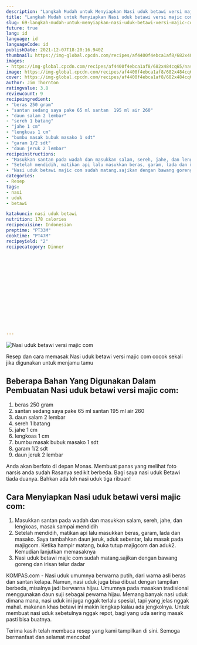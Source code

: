 ```yaml
---
description: "Langkah Mudah untuk Menyiapkan Nasi uduk betawi versi majic com, Sempurna"
title: "Langkah Mudah untuk Menyiapkan Nasi uduk betawi versi majic com, Sempurna"
slug: 69-langkah-mudah-untuk-menyiapkan-nasi-uduk-betawi-versi-majic-com-sempurna
future: true
lang: id
language: id
languageCode: id
publishDate: 2021-12-07T18:20:16.940Z 
thumbnail: https://img-global.cpcdn.com/recipes/af4400f4ebca1af8/682x484cq65/nasi-uduk-betawi-versi-majic-com-foto-resep-utama.png
images:
- https://img-global.cpcdn.com/recipes/af4400f4ebca1af8/682x484cq65/nasi-uduk-betawi-versi-majic-com-foto-resep-utama.png
image: https://img-global.cpcdn.com/recipes/af4400f4ebca1af8/682x484cq65/nasi-uduk-betawi-versi-majic-com-foto-resep-utama.png
cover: https://img-global.cpcdn.com/recipes/af4400f4ebca1af8/682x484cq65/nasi-uduk-betawi-versi-majic-com-foto-resep-utama.png
author: Jim Thornton
ratingvalue: 3.8
reviewcount: 9
recipeingredient:
- "beras 250 gram"
- "santan sedang saya pake 65 ml santan  195 ml air 260"
- "daun salam 2 lembar"
- "sereh 1 batang"
- "jahe 1 cm"
- "lengkoas 1 cm"
- "bumbu masak bubuk masako 1 sdt"
- "garam 1/2 sdt"
- "daun jeruk 2 lembar"
recipeinstructions:
- "Masukkan santan pada wadah dan masukkan salam, sereh, jahe, dan lengkoas, masak sampai mendidih"
- "Setelah mendidih, matikan api lalu masukkan beras, garam, lada dan masako. Saya tambahkan daun jeruk, aduk sebentar, lalu masak pada majigcom. Ketika hampir matang, buka tutup majigcom dan aduk2. Kemudian lanjutkan memasaknya"
- "Nasi uduk betawi majic com sudah matang.sajikan dengan bawang goreng dan irisan telur dadar"
categories:
- Resep
tags:
- nasi
- uduk
- betawi

katakunci: nasi uduk betawi 
nutrition: 178 calories
recipecuisine: Indonesian
preptime: "PT33M"
cooktime: "PT47M"
recipeyield: "2"
recipecategory: Dinner


     
    
    
    
    
    
    
    
    
    
    
      
    
---
```



![Nasi uduk betawi versi majic com](https://img-global.cpcdn.com/recipes/af4400f4ebca1af8/682x484cq65/nasi-uduk-betawi-versi-majic-com-foto-resep-utama.png)

Resep dan cara memasak  Nasi uduk betawi versi majic com cocok sekali jika digunakan untuk menjamu tamu

<!--inarticleads1-->

## Beberapa Bahan Yang Digunakan Dalam Pembuatan Nasi uduk betawi versi majic com:

1. beras 250 gram
1. santan sedang saya pake 65 ml santan  195 ml air 260
1. daun salam 2 lembar
1. sereh 1 batang
1. jahe 1 cm
1. lengkoas 1 cm
1. bumbu masak bubuk masako 1 sdt
1. garam 1/2 sdt
1. daun jeruk 2 lembar

Anda akan berfoto di depan Monas. Membuat panas yang melihat foto narsis anda sudah Rasanya sedikit berbeda. Bagi saya nasi uduk Betawi tiada duanya. Bahkan ada loh nasi uduk tiga ribuan! 

<!--inarticleads2-->

## Cara Menyiapkan Nasi uduk betawi versi majic com:

1. Masukkan santan pada wadah dan masukkan salam, sereh, jahe, dan lengkoas, masak sampai mendidih
1. Setelah mendidih, matikan api lalu masukkan beras, garam, lada dan masako. Saya tambahkan daun jeruk, aduk sebentar, lalu masak pada majigcom. Ketika hampir matang, buka tutup majigcom dan aduk2. Kemudian lanjutkan memasaknya
1. Nasi uduk betawi majic com sudah matang.sajikan dengan bawang goreng dan irisan telur dadar


KOMPAS.com - Nasi uduk umumnya berwarna putih, dari warna asli beras dan santan kelapa. Namun, nasi uduk juga bisa dibuat dengan tampilan berbeda, misalnya jadi berwarna hijau. Umumnya pada masakan tradisional menggunakan daun suji sebagai pewarna hijau. Memang banyak nasi uduk dimana mana, nasi uduk ini juga nggak terlalu spesial, tapi yang jelas nggak mahal. makanan khas betawi ini makin lengkap kalau ada jengkolnya. Untuk membuat nasi uduk sebetulnya nggak repot, bagi yang uda sering masak pasti bisa buatnya. 

Terima kasih telah membaca resep yang kami tampilkan di sini. Semoga bermanfaat dan selamat mencoba!
